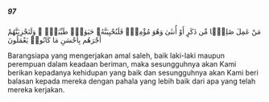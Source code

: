##### 97

<span class="ayah">مَنْ عَمِلَ صَٰلِحًۭا مِّن ذَكَرٍ أَوْ أُنثَىٰ وَهُوَ مُؤْمِنٌۭ فَلَنُحْيِيَنَّهُۥ حَيَوٰةًۭ طَيِّبَةًۭ ۖ وَلَنَجْزِيَنَّهُمْ أَجْرَهُم بِأَحْسَنِ مَا كَانُوا۟ يَعْمَلُونَ</span>

<span class="ayah_translation">Barangsiapa yang mengerjakan amal saleh, baik laki-laki maupun perempuan dalam keadaan beriman, maka sesungguhnya akan Kami berikan kepadanya kehidupan yang baik dan sesungguhnya akan Kami beri balasan kepada mereka dengan pahala yang lebih baik dari apa yang telah mereka kerjakan.</span>
